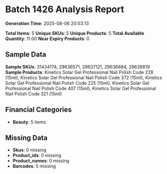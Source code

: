 # Batch 1426 Analysis Report

**Generation Time**: 2025-08-06 20:53:13

**Total Items**: 5
**Unique SKUs**: 5
**Unique Products**: 5
**Total Available Quantity**: 11.00
**Near Expiry Products**: 0

## Sample Data
**Sample SKUs**: 31434174, 29636571, 29637121, 29636884, 29636819
**Sample Products**: Kinetics Solar Gel Professional Nail Polish Code 228 (15ml), Kinetics Solar Gel Professional Nail Polish Code 372 (15ml), Kinetics Solar Gel Professional Nail Polish Code 225 (15ml), Kinetics Solar Gel Professional Nail Polish Code 407 (15ml), Kinetics Solar Gel Professional Nail Polish Code 321 (15ml)

## Financial Categories
- **Beauty**: 5 items

## Missing Data
- **Skus**: 0 missing
- **Product_ids**: 0 missing
- **Product_names**: 0 missing
- **Barcodes**: 5 missing
